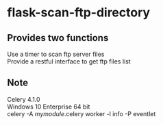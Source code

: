 # flask-scan-ftp-directory

## Provides two functions
Use a timer to scan ftp server files    
Provide a restful interface to get ftp files list    

## Note
Celery 4.1.0    
Windows 10 Enterprise 64 bit    
celery -A *mymodule*.celery worker -l info -P eventlet    
